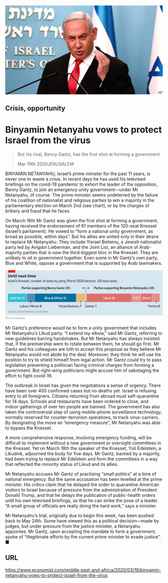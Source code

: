 ![](./images/20200321_MAP501.jpg)

## Crisis, opportunity

# Binyamin Netanyahu vows to protect Israel from the virus

> But his rival, Benny Gantz, has the first shot at forming a government

> Mar 19th 2020JERUSALEM

BINYAMIN NETANYAHU, Israel’s prime minister for the past 11 years, is never one to waste a crisis. In recent days he has used his televised briefings on the covid-19 pandemic to exhort the leader of the opposition, Benny Gantz, to join an emergency unity government—under Mr Netanyahu, of course. The prime minister seems undeterred by the failure of his coalition of nationalist and religious parties to win a majority in the parliamentary election on March 2nd (see chart), or by the charges of bribery and fraud that he faces.

On March 16th Mr Gantz was given the first shot at forming a government, having received the endorsement of 61 members of the 120-seat Knesset (Israel’s parliament). He vowed to “form a national unity government, as broad as possible, within days”. But his allies are united only in their desire to replace Mr Netanyahu. They include Yisrael Beiteinu, a Jewish nationalist party led by Avigdor Lieberman, and the Joint List, an alliance of Arab-majority parties that is now the third-biggest bloc in the Knesset. They are unlikely to sit in government together. Even some in Mr Gantz’s own party, Blue and White, oppose a government that is supported by Arab lawmakers.



![](./images/20200321_MAC907.png)

Mr Gantz’s preference would be to form a unity government that includes Mr Netanyahu’s Likud party. “I extend my elbow,” said Mr Gantz, referring to new guidelines barring handshakes. But Mr Netanyahu has always insisted that, if the premiership were to rotate between them, he should go first. Mr Gantz and his colleagues are loth to accept this proposal as they believe Mr Netanyahu would not abide by the deal. Moreover, they think he will use his position to try to shield himself from legal action. Mr Gantz could try to pass legislation preventing a politician facing criminal charges from forming a government. But right-wing politicians might accuse him of sabotaging the effort to fight covid-19.

The outbreak in Israel has given the negotiations a sense of urgency. There have been over 400 confirmed cases but no deaths yet. Israel is refusing entry to all foreigners. Citizens returning from abroad must self-quarantine for 14 days. Schools and restaurants have been ordered to close, and indoor gatherings of over ten people are banned. The government has also taken the controversial step of using mobile-phone surveillance technology, normally reserved for counter-terrorism operations, to track virus-carriers. By designating the move an “emergency measure”, Mr Netanyahu was able to bypass the Knesset.

A more comprehensive response, involving emergency funding, will be difficult to implement without a new government or oversight committees in the Knesset. Yet on March 18th the speaker of the Knesset, Yuli Edelstein, a Likudnik, adjourned the body for five days. Mr Gantz, backed by a majority, had been trying to replace Mr Edelstein and form the committees in a way that reflected the minority status of Likud and its allies.

Mr Netanyahu accuses Mr Gantz of practising “small politics” at a time of national emergency. But the same accusation has been levelled at the prime minister. His critics claim that he delayed the order to quarantine American visitors to Israel because of pressure from the administration of President Donald Trump, and that he delays the publication of public-health orders until his own televised briefings, so that he can strike the pose of a leader. “A small group of officials are really doing the hard work,” says a minister.

Mr Netanyahu’s trial, originally due to begin this week, has been pushed back to May 24th. Some have viewed this as a political decision—made by judges, but under pressure from the justice minister, a Netanyahu appointee. Mr Gantz, upon accepting the mandate to form a government, spoke of “illegitimate efforts by the current prime minister to evade justice”. ■

## URL

https://www.economist.com/middle-east-and-africa/2020/03/19/binyamin-netanyahu-vows-to-protect-israel-from-the-virus
